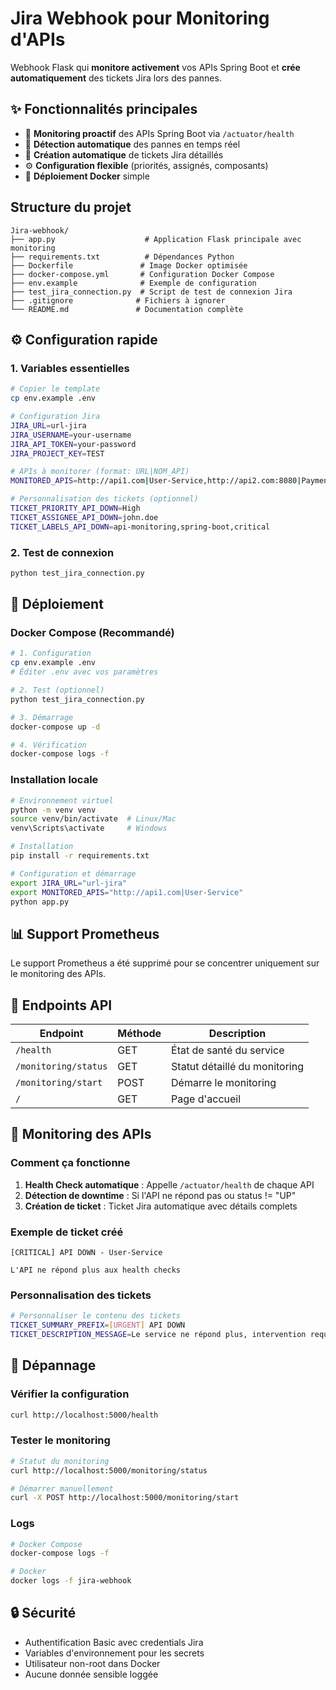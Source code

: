 # Jira Webhook pour Monitoring d'APIs

Webhook Flask qui **monitore activement** vos APIs Spring Boot et **crée automatiquement** des tickets Jira lors des pannes.

## ✨ Fonctionnalités principales

- 🎯 **Monitoring proactif** des APIs Spring Boot via `/actuator/health`
- 🚨 **Détection automatique** des pannes en temps réel
- 🎫 **Création automatique** de tickets Jira détaillés
- ⚙️ **Configuration flexible** (priorités, assignés, composants)
- 🐳 **Déploiement Docker** simple

## Structure du projet

```
Jira-webhook/
├── app.py                    # Application Flask principale avec monitoring
├── requirements.txt          # Dépendances Python
├── Dockerfile               # Image Docker optimisée
├── docker-compose.yml       # Configuration Docker Compose
├── env.example              # Exemple de configuration
├── test_jira_connection.py  # Script de test de connexion Jira
├── .gitignore              # Fichiers à ignorer
└── README.md               # Documentation complète
```

## ⚙️ Configuration rapide

### 1. Variables essentielles

```bash
# Copier le template
cp env.example .env

# Configuration Jira
JIRA_URL=url-jira
JIRA_USERNAME=your-username
JIRA_API_TOKEN=your-password
JIRA_PROJECT_KEY=TEST

# APIs à monitorer (format: URL|NOM_API)
MONITORED_APIS=http://api1.com|User-Service,http://api2.com:8080|Payment-Service

# Personnalisation des tickets (optionnel)
TICKET_PRIORITY_API_DOWN=High
TICKET_ASSIGNEE_API_DOWN=john.doe
TICKET_LABELS_API_DOWN=api-monitoring,spring-boot,critical
```

### 2. Test de connexion

```bash
python test_jira_connection.py
```

## 🚀 Déploiement

### Docker Compose (Recommandé)

```bash
# 1. Configuration
cp env.example .env
# Éditer .env avec vos paramètres

# 2. Test (optionnel)
python test_jira_connection.py

# 3. Démarrage
docker-compose up -d

# 4. Vérification
docker-compose logs -f
```

### Installation locale

```bash
# Environnement virtuel
python -m venv venv
source venv/bin/activate  # Linux/Mac
venv\Scripts\activate     # Windows

# Installation
pip install -r requirements.txt

# Configuration et démarrage
export JIRA_URL="url-jira"
export MONITORED_APIS="http://api1.com|User-Service"
python app.py
```

## 📊 Support Prometheus

Le support Prometheus a été supprimé pour se concentrer uniquement sur le monitoring des APIs.

## 🔌 Endpoints API

| Endpoint | Méthode | Description |
|----------|---------|-------------|
| `/health` | GET | État de santé du service |
| `/monitoring/status` | GET | Statut détaillé du monitoring |
| `/monitoring/start` | POST | Démarre le monitoring |
| `/` | GET | Page d'accueil |

## 🎯 Monitoring des APIs

### Comment ça fonctionne

1. **Health Check automatique** : Appelle `/actuator/health` de chaque API
2. **Détection de downtime** : Si l'API ne répond pas ou status != "UP"
3. **Création de ticket** : Ticket Jira automatique avec détails complets

### Exemple de ticket créé

```
[CRITICAL] API DOWN - User-Service

L'API ne répond plus aux health checks
```

### Personnalisation des tickets

```bash
# Personnaliser le contenu des tickets
TICKET_SUMMARY_PREFIX=[URGENT] API DOWN
TICKET_DESCRIPTION_MESSAGE=Le service ne répond plus, intervention requise
```

## 🔧 Dépannage

### Vérifier la configuration
```bash
curl http://localhost:5000/health
```

### Tester le monitoring
```bash
# Statut du monitoring
curl http://localhost:5000/monitoring/status

# Démarrer manuellement
curl -X POST http://localhost:5000/monitoring/start
```

### Logs
```bash
# Docker Compose
docker-compose logs -f

# Docker
docker logs -f jira-webhook
```

## 🔒 Sécurité

- Authentification Basic avec credentials Jira
- Variables d'environnement pour les secrets
- Utilisateur non-root dans Docker
- Aucune donnée sensible loggée
